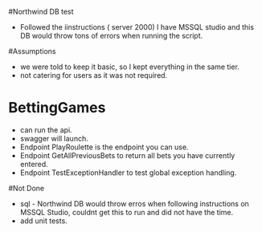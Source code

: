 #Northwind DB test
- Followed the iinstructions ( server 2000) I have MSSQL studio and this DB would throw tons of errors when running the script.

#Assumptions
- we were told to keep it basic, so I kept everything in the same tier.
- not catering for users as it was not required.

# BettingGames
- can run the api.
- swagger will launch.
- Endpoint PlayRoulette is the endpoint you can use.
- Endpoint GetAllPreviousBets to return all bets you have currently entered.
- Endpoint TestExceptionHandler to test global exception handling.

#Not Done
- sql - Northwind DB would throw erros when following instructions on MSSQL Studio, couldnt get this to run and did not have the time.
- add unit tests.

